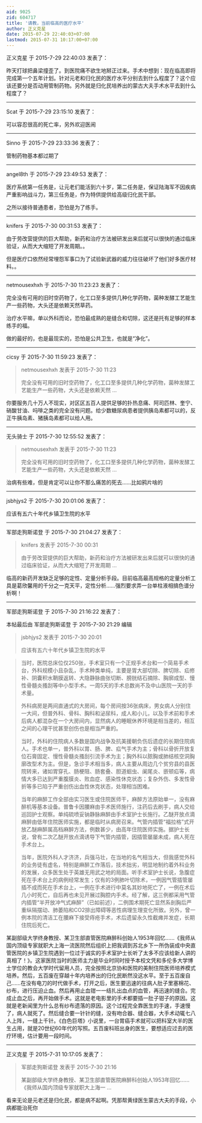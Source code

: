```yaml
---
aid: 9025
zid: 604717
title: '请教，当前临高的医疗水平'
author: 正义克星
date: 2015-07-29 22:40:03+07:00
lastmod: 2015-07-31 10:17:00+07:00
---
```


正义克星 于 2015-7-29 22:40:03 发表了：

昨天打球把鼻梁撞歪了。到医院痛不欲生地掰正过来。手术中想到：现在临高即将完成第一个五年计划。针对元老和归化民的医疗水平分别去到什么程度了？这个应该还要分是否动用管制药物。另外就是归化民培养出的蒙古大夫手术水平去到什么程度了？

---------

Scat 于 2015-7-29 23:15:10 发表了：

可以容忍很高的死亡率，另外欢迎医闹

---------

Sinno 于 2015-7-29 23:33:36 发表了：

管制药物基本都过期了

---------

angel8th 于 2015-7-29 23:49:53 发表了：

医疗系统第一任务是，让元老们能活到六十岁，第二任务是，保证陆海军不因疾病严重影响战斗力，第三任务是，作为特供提供给高级归化民干部。

之所以接待普通患者，恐怕是为了练手。

---------

knifers 于 2015-7-30 00:31:53 发表了：

由于劳改营提供的巨大帮助，新药和治疗方法被研发出来后就可以很快的通过临床验证，从而大大缩短了开发周期。。

但是医疗口依然经常埋怨军事口为了试验新武器的威力往往破坏了他们好多医疗材料。。

---------

netmousexhxh 于 2015-7-30 11:23:23 发表了：

完全没有可用的旧时空药物了，化工口至多提供几种化学药物，菌种发酵工艺能生产一些药物，大头还是依赖天然草药。

治疗水平嘛，单以外科而论，恐怕最成熟的是缝合和切除，这还是托有足够的样本练手的福。

做的最好的，也是最现实的，恐怕是公共卫生，也就是“净化”。

---------

cicsy 于 2015-7-30 11:59:23 发表了：

> netmousexhxh 发表于 2015-7-30 11:23
> 
> 完全没有可用的旧时空药物了，化工口至多提供几种化学药物，菌种发酵工艺能生产一些药物，大头还是依赖天然 ...



你要服务几十万人不现实，对区区五百人提供足够的扑热息痛、阿司匹林、奎宁、硝酸甘油、吗啡之类的完全没有问题。给少数糖尿病患者提供胰岛素都可以的，反正牛胰岛素、猪胰岛素都可以给人用。

---------

无头骑士 于 2015-7-30 12:55:52 发表了：

> netmousexhxh 发表于 2015-7-30 11:23
> 
> 完全没有可用的旧时空药物了，化工口至多提供几种化学药物，菌种发酵工艺能生产一些药物，大头还是依赖天然 ...



治病有些难，但是肯定可以让你不那么痛苦的死去……比如鸦片啥的

---------

jsbhjys2 于 2015-7-30 20:01:06 发表了：

应该有五六十年代乡镇卫生院的水平

---------

军部走狗斯诺登 于 2015-7-30 21:04:27 发表了：

> knifers 发表于 2015-7-30 00:31
> 
> 由于劳改营提供的巨大帮助，新药和治疗方法被研发出来后就可以很快的通过临床验证，从而大大缩短了开发周期 ...



临高的新药开发缺乏足够的定性、定量分析手段。目前临高最高规格的定量分析工具是葛欣馨用的千分之一克天平，定性分析……强烈要求弄一台单柱液相搞色谱分析啊！

---------

军部走狗斯诺登 于 2015-7-30 21:16:22 发表了：

本帖最后由 军部走狗斯诺登 于 2015-7-30 21:29 编辑 


> 
> jsbhjys2 发表于 2015-7-30 20:01
> 
> 应该有五六十年代乡镇卫生院的水平


> 
> 当时，医院总床位仅250张，手术室只有一个正规手术台和一个简易手术台，外科规模小且杂乱，手术种类单纯，主要是胃大部切除、脾切除、疝修补、阴囊积水鞘膜返转、大隐静脉曲张切断、膀胱结石摘除、胸廓成型、慢性骨髓炎搔刮等中小型手术。一周5天的手术总数尚不及中山医院一天的手术量。
> 
> 外科病房是两间直通式的大房间，每个房间按36张病床，男女病人分别住一大间，但普外科、骨科、胸科和泌尿科，成人和小儿，以及手术前和手术后病人都混杂在一个大房间内，显然病人的睡眠休养环境是相当差的，相互之间的心理干扰甚至创伤也是相当严重的。
> 
> 当时，外科的住院病人多数是国内战争及抗美援朝负伤后遗症的长期住院病人。手术也单一，普外科以胃、肠、脾、疝气手术为主；骨科以骨折开放复位石膏固定、慢性骨髓炎搔刮引流手术为主；胸外科以脓胸或肺结核空洞胸廓改型术为主。但是，急诊手术相当多，病人主要从周边几个贫穷县的县医院转来，诸如胃穿孔、肠梗阻、肠套叠、胆道蛔虫、阑尾炎、嵌顿疝等，病情大多已达到严重腹膜炎、败血症、感染性休克状态；复杂外伤、多发性骨折等多已陷于严重创伤出血性休克状态，处理相当困难。
> 
> 当年的麻醉工作全部由实习医生或住院医师干，麻醉方法原始单一，没有麻醉机等基本设备。普鲁卡因腰麻由手术医师施行，注药后去刷手，病人交给巡回护士观察。单纯硫喷妥钠静脉麻醉由手术室护士长施行。乙醚开放点滴麻醉由低年住院医师实施，都是临时从病房召来。气管内插管“福拉格”式开放乙醚麻醉属高档麻醉方法，例数甚少，由高年住院医师实施。据护士长说，曾有二次乙醚开放点滴诱导下气管内插管，因插管屡屡未成，病人死在手术台上。
> 
> 当年，医院外科人才济济，兵强马壮，在当地的名气相当大，但我感觉外科的业务徒有虚名，特别是麻醉工作落后，技术拙劣，明显地制约着外科业务的发展，众多医生处于英雄无用武之地的局面。听手术室护士长说，急腹症死在手术台上的病例经常发生；仅有的3例肺叶切除术，一例因气管插管屡插不成而死在手术台上，一例在手术进行中莫名其妙地死亡了，一例在术后几小时死亡，自后再也未见开展过胸腔内手术。经了解，这三例都采用气管内插管“半开放冲气式麻醉”（已如前述），二例围术期死亡显然系剖胸后严重纵隔摆动、肺萎陷和CO2排出障碍等恶性病理生理变化所致。另外，曾一例本院的清洁工在腰麻下接受痔疮手术，术后遗留永久性截瘫并发症，长期住院后死亡。



某副部级大学终身教授、某卫生部直管医院麻醉科创始人1953年回忆……《我师从国内顶级专家就职大上海一流医院然后组织上把我调到苏北乡下一所伪装成中央直管医院的乡镇卫生院遇到一位过于诚实的手术室护士长听了太多不应该给新人讲的真相了！》。这家医院当时的医师主力是毕业时同时授予本校文凭和多伦多大学博士学位的教会大学时代留用人员，完全按照北京协和医院的美制住院医师培养模式培养。然后，五百废在穿越十年内培养出的归化民断然没这水平。至于五百废自己……在没有电刀的时代做手术，打开之后，医生要迅速的往病人肚子里塞棉花、纱布，进行压迫止血。然后再用止血钳一一结扎出血点的血管，再迅速的缝合。完成止血之后，再开始做手术。这就是老电影里的手术都要插一肚子钳子的原因。这就是老新闻里为什么总有纱布遗落的原因。这个过程完全靠医生的手速，手速慢了，病人就死了。然后缝合要一针针的缝，没有吻合器、缝合器，大手术动辄七八人上阵，一缝上千针。《白色巨塔》小说里，一台胃癌手术就可以把科室大半的医生占用，就是20世纪60年代的写照。五百废科班出身的医生，要想适应过去的医疗环境，估计要用一段时间。

---------

正义克星 于 2015-7-31 10:17:05 发表了：

> 军部走狗斯诺登 发表于 2015-7-30 21:16
> 
> 某副部级大学终身教授、某卫生部直管医院麻醉科创始人1953年回忆……《我师从国内顶级专家就职大上海一 ...



看来无论是元老还是归化民，都是病不起啊。凭那帮黄绿医生蒙古大夫的手段，小病都能治死你

---------

